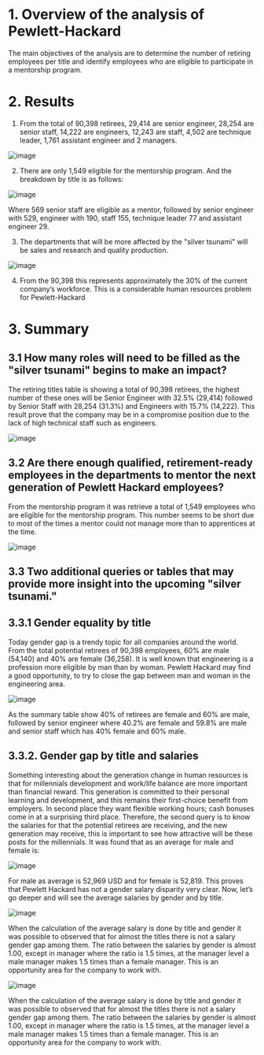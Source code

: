 # 1. Overview of the analysis of Pewlett-Hackard
The main objectives of the analysis are to determine the number of retiring employees per title and identify employees who are eligible to participate in a mentorship program.

# 2. Results

1.	From the total of 90,398 retirees, 29,414 are senior engineer, 28,254 are senior staff, 14,222 are engineers, 12,243 are staff, 4,502 are technique leader, 1,761 assistant engineer and 2 managers.   
 
 ![image](https://user-images.githubusercontent.com/95872614/154786728-f3e17a91-0926-49db-89a0-7e759697c2e1.png)

2.	There are only 1,549 eligible for the mentorship program. And the breakdown by title is as follows:

![image](https://user-images.githubusercontent.com/95872614/154786730-67afcf44-b31a-4a64-b0a9-e6482eaed921.png)
 
Where 569 senior staff are eligible as a mentor, followed by senior engineer with 529, engineer with 190, staff 155, technique leader 77 and assistant engineer 29.

3.	The departments that will be more affected by the "silver tsunami" will be sales and research and quality production. 

![image](https://user-images.githubusercontent.com/95872614/154786741-bc142206-ef88-465d-83bb-f3bc39113509.png)


4.	From the 90,398 this represents approximately the 30% of the current company’s workforce. This is a considerable human resources problem for Pewlett-Hackard

# 3. Summary 

## 3.1 How many roles will need to be filled as the "silver tsunami" begins to make an impact?

The retiring titles table is showing a total of 90,398 retirees, the highest number of these ones will be Senior Engineer with 32.5% (29,414) followed by Senior Staff with 28,254 (31.3%) and Engineers with 15.7% (14,222). This result prove that the company may be in a compromise position due to the lack of high technical staff such as engineers. 

![image](https://user-images.githubusercontent.com/95872614/154786778-baac8847-98f4-4be3-953a-28eca6eeb381.png)

## 3.2 Are there enough qualified, retirement-ready employees in the departments to mentor the next generation of Pewlett Hackard employees?

From the mentorship program it was retrieve a total of 1,549 employees who are eligible for the mentorship program. This number seems to be short due to most of the times a mentor could not manage more than to apprentices at the time. 

![image](https://user-images.githubusercontent.com/95872614/154786789-8336a2fe-21b7-4ec8-af6b-a6413e34d353.png)

## 3.3 Two additional queries or tables that may provide more insight into the upcoming "silver tsunami."

## 3.3.1 Gender equality by title

Today gender gap is a trendy topic for all companies around the world. From the total potential retirees of 90,398 employees, 60% are male (54,140) and 40% are female (36,258). It is well known that engineering is a profession more eligible by man than by woman. Pewlett Hackard may find a good opportunity, to try to close the gap between man and woman in the engineering area. 

 ![image](https://user-images.githubusercontent.com/95872614/154786808-65f72980-9718-4701-871d-a3f5502a6dc1.png)


As the summary table show 40% of retirees are female and 60% are male, followed by senior engineer where 40.2% are female and 59.8% are male and senior staff which has 40% female and 60% male. 

## 3.3.2.	Gender gap by title and salaries

Something interesting about the generation change in human resources is that for millennials development and work/life balance are more important than financial reward. This generation is committed to their personal learning and development, and this remains their first-choice benefit from employers. In second place they want flexible working hours; cash bonuses come in at a surprising third place. Therefore, the second query is to know the salaries for that the potential retirees are receiving, and the new generation may receive, this is important to see how attractive will be these posts for the millennials. It was found that as an average for male and female is:

 ![image](https://user-images.githubusercontent.com/95872614/154786814-c7e40358-c2a1-4eda-93ac-38618f55e03c.png)

For male as average is 52,969 USD and for female is 52,819. This proves that Pewlett Hackard has not a gender salary disparity very clear. Now, let’s go deeper and will see the average salaries by gender and by title. 

 ![image](https://user-images.githubusercontent.com/95872614/154786915-1f3cbe0e-9de4-44b6-a559-3f50f47020c6.png)

When the calculation of the average salary is done by title and gender it was possible to observed that for almost the titles there is not a salary gender gap among them. The ratio between the salaries by gender is almost 1.00, except in manager where the ratio  is 1.5 times, at the manager level a male manager makes 1.5 times than a female manager.  This is an opportunity area for the company to work with. 

![image](https://user-images.githubusercontent.com/95872614/154786819-6eba69fe-9db9-4112-9742-05e99494be14.png)

When the calculation of the average salary is done by title and gender it was possible to observed that for almost the titles there is not a salary gender gap among them. The ratio between the salaries by gender is almost 1.00, except in manager where the ratio  is 1.5 times, at the manager level a male manager makes 1.5 times than a female manager.  This is an opportunity area for the company to work with. 

